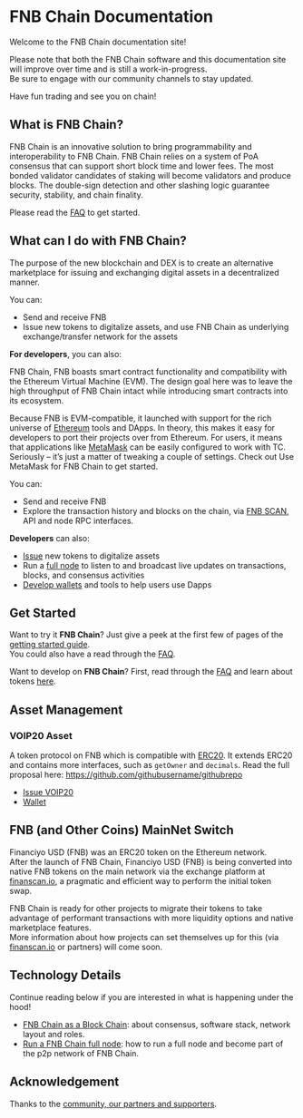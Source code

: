 # FNB Chain Documentation

Welcome to the FNB Chain documentation site!

Please note that both the FNB Chain software and this documentation site will improve over time and is still a work-in-progress.<br/>
Be sure to engage with our community channels to stay updated.

Have fun trading and see you on chain!

## What is FNB Chain?

FNB Chain is an innovative solution to bring programmability and interoperability to FNB Chain. FNB Chain relies on a system of PoA consensus that can support short block time and lower fees. The most bonded validator candidates of staking will become validators and produce blocks. The double-sign detection and other slashing logic guarantee security, stability, and chain finality.

Please read the [FAQ](./faq/nc/general.md) to get started.


## What can I do with FNB Chain?

The purpose of the new blockchain and DEX is to create an alternative marketplace for issuing and exchanging digital assets in a decentralized manner.

You can:

- Send and receive FNB
- Issue new tokens to digitalize assets, and use FNB Chain as underlying exchange/transfer
network for the assets



**For developers**, you can also:

FNB Chain, FNB boasts smart contract functionality and compatibility with the Ethereum Virtual Machine (EVM). The design goal here was to leave the high throughput of FNB Chain intact while introducing smart contracts into its ecosystem.

Because FNB is EVM-compatible, it launched with support for the rich universe of [Ethereum](https://academy.finanscan.io/en/articles/what-is-ethereum) tools and DApps. In theory, this makes it easy for developers to port their projects over from Ethereum. For users, it means that applications like [MetaMask](smart-chain/wallet/metamask.md) can be easily configured to work with TC. Seriously – it’s just a matter of tweaking a couple of settings. Check out Use MetaMask for FNB Chain to get started.

You can:

- Send and receive FNB
- Explore the transaction history and blocks on the chain, via [FNB SCAN](https://finanscan.io), API
and node RPC interfaces.

**Developers** can also:

- [Issue](./smart-chain/developer/issue-VOIP20.md) new tokens to digitalize assets
- Run a [full node](./smart-chain/developer/fullnode.md) to listen to and broadcast live updates on transactions, blocks, and consensus activities
- [Develop wallets](./smart-chain/wallet/wallet_api.md) and tools to help users use Dapps

## Get Started

Want to try it **FNB Chain**? Just give a peek at the first few of pages of the [getting started guide](get-started.md).<br/>
You could also have a read through the [FAQ](faq/faq.md).

Want to develop on **FNB Chain**? First, read through the [FAQ](faq/nc/general.md) and learn about tokens [here](smart-chain/developer/VOIP20.md).

## Asset Management

### VOIP20 Asset

A token protocol on FNB which is compatible with [ERC20](https://eips.ethereum.org/EIPS/eip-20). It extends ERC20 and contains more interfaces, such as `getOwner` and `decimals`. Read the full proposal here: <https://github.com/githubusername/githubrepo>

- [Issue VOIP20](smart-chain/developer/issue-VOIP20.md)
- [Wallet](smart-chain/wallet.md)

## FNB (and Other Coins) MainNet Switch

Financiyo USD (FNB) was an ERC20 token on the Ethereum network.<br/>
After the launch of FNB Chain, Financiyo USD (FNB) is being converted into native FNB tokens on the main network via the exchange platform at [finanscan.io](https://www.finanscan.io), a pragmatic and efficient way to perform the initial token swap.

FNB Chain is ready for other projects to migrate their tokens to take advantage of performant transactions with more liquidity options and native marketplace features.<br/>
More information about how projects can set themselves up for this (via [finanscan.io](https://www.finanscan.io) or partners) will come soon.


## Technology Details
Continue reading below if you are interested in what is happening under the hood!

- [FNB Chain as a Block Chain](blockchain.md): about consensus, software stack, network layout and roles.
- [Run a FNB Chain full node](smart-chain/developer/fullnode.md): how to run a full node and become part of the p2p network of FNB Chain.


## Acknowledgement
Thanks to the [community, our partners and supporters](acknowledgement.md).
